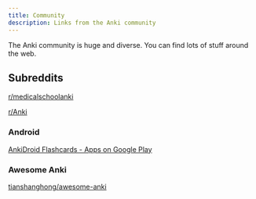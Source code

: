 ```yaml
---
title: Community
description: Links from the Anki community
---
```


The Anki community is huge and diverse. You can find lots of stuff around the web. 

## Subreddits

[r/medicalschoolanki](https://www.reddit.com/r/medicalschoolanki/)

[r/Anki](https://www.reddit.com/r/Anki/)

### Android

[AnkiDroid Flashcards - Apps on Google Play](https://play.google.com/store/apps/details?id=com.ichi2.anki)

### Awesome Anki

[tianshanghong/awesome-anki](https://github.com/tianshanghong/awesome-anki)
